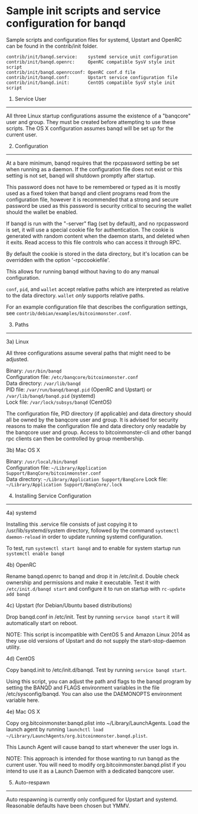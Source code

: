 Sample init scripts and service configuration for banqd
==========================================================

Sample scripts and configuration files for systemd, Upstart and OpenRC
can be found in the contrib/init folder.

    contrib/init/banqd.service:    systemd service unit configuration
    contrib/init/banqd.openrc:     OpenRC compatible SysV style init script
    contrib/init/banqd.openrcconf: OpenRC conf.d file
    contrib/init/banqd.conf:       Upstart service configuration file
    contrib/init/banqd.init:       CentOS compatible SysV style init script

1. Service User
---------------------------------

All three Linux startup configurations assume the existence of a "banqcore" user
and group.  They must be created before attempting to use these scripts.
The OS X configuration assumes banqd will be set up for the current user.

2. Configuration
---------------------------------

At a bare minimum, banqd requires that the rpcpassword setting be set
when running as a daemon.  If the configuration file does not exist or this
setting is not set, banqd will shutdown promptly after startup.

This password does not have to be remembered or typed as it is mostly used
as a fixed token that banqd and client programs read from the configuration
file, however it is recommended that a strong and secure password be used
as this password is security critical to securing the wallet should the
wallet be enabled.

If banqd is run with the "-server" flag (set by default), and no rpcpassword is set,
it will use a special cookie file for authentication. The cookie is generated with random
content when the daemon starts, and deleted when it exits. Read access to this file
controls who can access it through RPC.

By default the cookie is stored in the data directory, but it's location can be overridden
with the option '-rpccookiefile'.

This allows for running banqd without having to do any manual configuration.

`conf`, `pid`, and `wallet` accept relative paths which are interpreted as
relative to the data directory. `wallet` *only* supports relative paths.

For an example configuration file that describes the configuration settings,
see `contrib/debian/examples/bitcoinmonster.conf`.

3. Paths
---------------------------------

3a) Linux

All three configurations assume several paths that might need to be adjusted.

Binary:              `/usr/bin/banqd`  
Configuration file:  `/etc/banqcore/bitcoinmonster.conf`  
Data directory:      `/var/lib/banqd`  
PID file:            `/var/run/banqd/banqd.pid` (OpenRC and Upstart) or `/var/lib/banqd/banqd.pid` (systemd)  
Lock file:           `/var/lock/subsys/banqd` (CentOS)  

The configuration file, PID directory (if applicable) and data directory
should all be owned by the banqcore user and group.  It is advised for security
reasons to make the configuration file and data directory only readable by the
banqcore user and group.  Access to bitcoinmonster-cli and other banqd rpc clients
can then be controlled by group membership.

3b) Mac OS X

Binary:              `/usr/local/bin/banqd`  
Configuration file:  `~/Library/Application Support/BanqCore/bitcoinmonster.conf`  
Data directory:      `~/Library/Application Support/BanqCore`
Lock file:           `~/Library/Application Support/BanqCore/.lock`

4. Installing Service Configuration
-----------------------------------

4a) systemd

Installing this .service file consists of just copying it to
/usr/lib/systemd/system directory, followed by the command
`systemctl daemon-reload` in order to update running systemd configuration.

To test, run `systemctl start banqd` and to enable for system startup run
`systemctl enable banqd`

4b) OpenRC

Rename banqd.openrc to banqd and drop it in /etc/init.d.  Double
check ownership and permissions and make it executable.  Test it with
`/etc/init.d/banqd start` and configure it to run on startup with
`rc-update add banqd`

4c) Upstart (for Debian/Ubuntu based distributions)

Drop banqd.conf in /etc/init.  Test by running `service banqd start`
it will automatically start on reboot.

NOTE: This script is incompatible with CentOS 5 and Amazon Linux 2014 as they
use old versions of Upstart and do not supply the start-stop-daemon utility.

4d) CentOS

Copy banqd.init to /etc/init.d/banqd. Test by running `service banqd start`.

Using this script, you can adjust the path and flags to the banqd program by
setting the BANQD and FLAGS environment variables in the file
/etc/sysconfig/banqd. You can also use the DAEMONOPTS environment variable here.

4e) Mac OS X

Copy org.bitcoinmonster.banqd.plist into ~/Library/LaunchAgents. Load the launch agent by
running `launchctl load ~/Library/LaunchAgents/org.bitcoinmonster.banqd.plist`.

This Launch Agent will cause banqd to start whenever the user logs in.

NOTE: This approach is intended for those wanting to run banqd as the current user.
You will need to modify org.bitcoinmonster.banqd.plist if you intend to use it as a
Launch Daemon with a dedicated banqcore user.

5. Auto-respawn
-----------------------------------

Auto respawning is currently only configured for Upstart and systemd.
Reasonable defaults have been chosen but YMMV.
